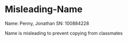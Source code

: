 # Misleading-Name
Name:  Penny, Jonathan
SN: 100884228

Name is misleading to prevent copying from classmates

